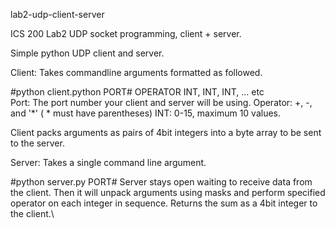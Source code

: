 lab2-udp-client-server  

ICS 200 Lab2 UDP socket programming, client + server.  

Simple python UDP client and server.  

Client: Takes commandline arguments formatted as followed.  

#python client.python PORT# OPERATOR INT, INT, INT, ... etc  
Port: The port number your client and server will be using. Operator: +, -, and '*' ( * must have parentheses) INT: 0-15, maximum 10 values.  
  
Client packs arguments as pairs of 4bit integers into a byte array to be sent to the server.  
  
Server: Takes a single command line argument.  
  
#python server.py PORT#
Server stays open waiting to receive data from the client. Then it will unpack arguments using masks and perform specified operator on each integer in sequence. Returns the sum as a 4bit integer to the client.\
